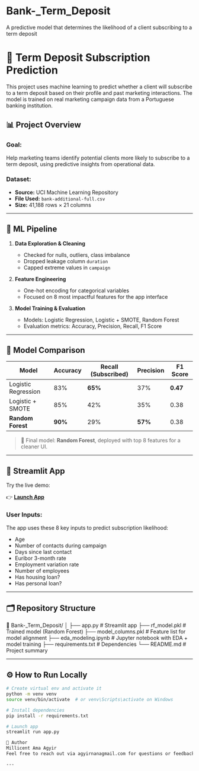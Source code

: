# Bank-_Term_Deposit
A predictive model that determines the likelihood of a client subscribing to a term deposit 
# 🧠 Term Deposit Subscription Prediction

This project uses machine learning to predict whether a client will subscribe to a term deposit based on their profile and past marketing interactions. The model is trained on real marketing campaign data from a Portuguese banking institution.

## 📊 Project Overview

### Goal:
Help marketing teams identify potential clients more likely to subscribe to a term deposit, using predictive insights from operational data.

### Dataset:
- **Source:** UCI Machine Learning Repository
- **File Used:** `bank-additional-full.csv`
- **Size:** 41,188 rows × 21 columns

---

## 🧪 ML Pipeline

1. **Data Exploration & Cleaning**
   - Checked for nulls, outliers, class imbalance
   - Dropped leakage column `duration`
   - Capped extreme values in `campaign`
   
2. **Feature Engineering**
   - One-hot encoding for categorical variables
   - Focused on 8 most impactful features for the app interface
   
3. **Model Training & Evaluation**
   - Models: Logistic Regression, Logistic + SMOTE, Random Forest
   - Evaluation metrics: Accuracy, Precision, Recall, F1 Score

---

## 🤖 Model Comparison

| Model                     | Accuracy | Recall (Subscribed) | Precision | F1 Score |
|--------------------------|----------|----------------------|-----------|----------|
| Logistic Regression      | 83%      | **65%**              | 37%       | **0.47** |
| Logistic + SMOTE         | 85%      | 42%                  | 35%       | 0.38     |
| **Random Forest**        | **90%**  | 29%                  | **57%**   | 0.38     |

> 🎯 Final model: **Random Forest**, deployed with top 8 features for a cleaner UI.

---

## 🚀 Streamlit App

Try the live demo:

👉 **[Launch App](https://your-username-your-app.streamlit.app)**

### User Inputs:
The app uses these 8 key inputs to predict subscription likelihood:
- Age
- Number of contacts during campaign
- Days since last contact
- Euribor 3-month rate
- Employment variation rate
- Number of employees
- Has housing loan?
- Has personal loan?

---

## 🗂️ Repository Structure

📁 Bank-_Term_Deposit/
│
├── app.py # Streamlit app
├── rf_model.pkl # Trained model (Random Forest)
├── model_columns.pkl # Feature list for model alignment
├── eda_modeling.ipynb # Jupyter notebook with EDA + model training
├── requirements.txt # Dependencies
└── README.md # Project summary


---

## ⚙️ How to Run Locally

```bash
# Create virtual env and activate it
python -m venv venv
source venv/bin/activate  # or venv\Scripts\activate on Windows

# Install dependencies
pip install -r requirements.txt

# Launch app
streamlit run app.py

🙋 Author
Millicent Ama Agyir
Feel free to reach out via agyirnanagmail.com for questions or feedback!

---



